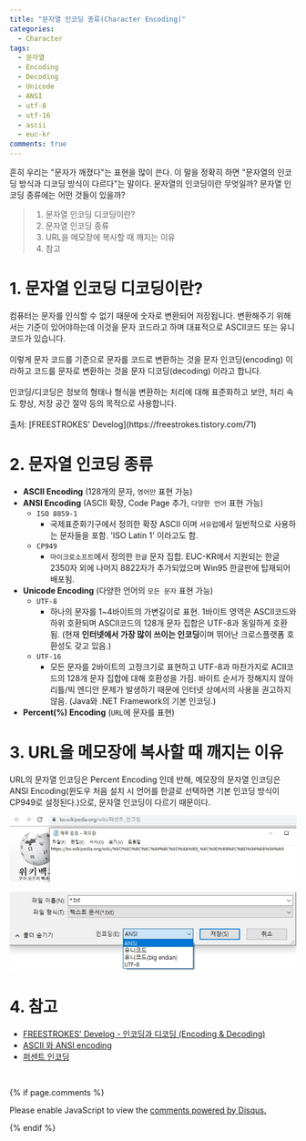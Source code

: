 ```yaml
---
title: "문자열 인코딩 종류(Character Encoding)"
categories:
  - Character
tags:
  - 문자열
  - Encoding
  - Decoding
  - Unicode
  - ANSI
  - utf-8
  - utf-16
  - ascii
  - euc-kr
comments: true
---
```


흔히 우리는 "문자가 깨졌다"는 표현을 많이 쓴다. 이 말을 정확히 하면 "문자열의 인코딩 방식과 디코딩 방식이 다르다"는 말이다. 문자열의 인코딩이란 무엇일까? 문자열 인코딩 종류에는 어떤 것들이 있을까?

> 1. 문자열 인코딩 디코딩이란?
> 2. 문자열 인코딩 종류
> 3. URL을 메모장에 복사할 때 깨지는 이유
> 4. 참고

# 1. 문자열 인코딩 디코딩이란?

<div class="notice">
컴퓨터는 문자를 인식할 수 없기 때문에 숫자로 변환되어 저장됩니다. 변환해주기 위해서는 기준이 있어야하는데 이것을 문자 코드라고 하며 대표적으로 ASCII코드 또는 유니코드가 있습니다.<br>
<br>
이렇게 문자 코드를 기준으로 문자를 코드로 변환하는 것을 문자 인코딩(encoding) 이라하고 코드를 문자로 변환하는 것을 문자 디코딩(decoding) 이라고 합니다.<br>
<br>
인코딩/디코딩은 정보의 형태나 형식을 변환하는 처리에 대해 표준화하고 보안, 처리 속도 향상, 저장 공간 절약 등의 목적으로 사용합니다.<br>
<br>
출처: [FREESTROKES' Develog](https://freestrokes.tistory.com/71)
</div>

# 2. 문자열 인코딩 종류

- **ASCII Encoding** (128개의 문자, `영어만` 표현 가능)
- **ANSI Encoding** (ASCII 확장, Code Page 추가, `다양한 언어` 표현 가능)
  - `ISO 8859-1`
    - 국제표준화기구에서 정의한 확장 ASCII 이며 `서유럽`에서 일반적으로 사용하는 문자들을 포함. 'ISO Latin 1' 이라고도 함.
  - `CP949`
    - `마이크로소프트`에서 정의한 `한글` 문자 집합. EUC-KR에서 지원되는 한글 2350자 외에 나머지 8822자가 추가되었으며 Win95 한글판에 탑재되어 배포됨.
- **Unicode Encoding** (다양한 언어의 `모든 문자` 표현 가능)
  - `UTF-8`
    - 하나의 문자를 1~4바이트의 가변길이로 표현. 1바이트 영역은 ASCII코드와 하위 호환되며 ASCII코드의 128개 문자 집합은 UTF-8과 동일하게 호환됨. (현재 **인터넷에서 가장 많이 쓰이는 인코딩**이며 뛰어난 크로스플랫폼 호환성도 갖고 있음.)
  - `UTF-16`
    - 모든 문자를 2바이트의 고정크기로 표현하고 UTF-8과 마찬가지로 ACII코드의 128개 문자 집합에 대해 호환성을 가짐. 바이트 순서가 정해지지 않아 리틀/빅 엔디안 문제가 발생하기 때문에 인터넷 상에서의 사용을 권고하지 않음. (Java와 .NET Framework의 기본 인코딩.)
- **Percent(%) Encoding** (`URL`에 문자를 표현)


# 3. URL을 메모장에 복사할 때 깨지는 이유

URL의 문자열 인코딩은 Percent Encoding 인데 반해, 메모장의 문자열 인코딩은 ANSI Encoding(윈도우 처음 설치 시 언어를 한글로 선택하면 기본 인코딩 방식이 CP949로 설정된다.)으로, 문자열 인코딩이 다르기 때문이다.

<center><p><img src="/assets/2018-08-14-post-character_encoding/URL.jpg"></p></center>

<center><p><img src="/assets/2018-08-14-post-character_encoding/ANSI.jpg"></p></center>

# 4. 참고
- [FREESTROKES' Develog - 인코딩과 디코딩 (Encoding & Decoding)](https://freestrokes.tistory.com/71)
- [ASCII 와 ANSI encoding](https://pragp.tistory.com/entry/ASCII-%EC%99%80-ANSI-encoding)
- [퍼센트 인코딩](https://ko.wikipedia.org/wiki/%ED%8D%BC%EC%84%BC%ED%8A%B8_%EC%9D%B8%EC%BD%94%EB%94%A9)

<br>

{% if page.comments %}

<div id="disqus_thread"></div>
<script>

/**
*  RECOMMENDED CONFIGURATION VARIABLES: EDIT AND UNCOMMENT THE SECTION BELOW TO INSERT DYNAMIC VALUES FROM YOUR PLATFORM OR CMS.
*  LEARN WHY DEFINING THESE VARIABLES IS IMPORTANT: https://disqus.com/admin/universalcode/#configuration-variables*/
/*
var disqus_config = function () {
this.page.url = PAGE_URL;  // Replace PAGE_URL with your page's canonical URL variable
this.page.identifier = PAGE_IDENTIFIER; // Replace PAGE_IDENTIFIER with your page's unique identifier variable
};
*/
(function() { // DON'T EDIT BELOW THIS LINE
var d = document, s = d.createElement('script');
s.src = 'https://https-c0msherl0ck-github-io.disqus.com/embed.js';
s.setAttribute('data-timestamp', +new Date());
(d.head || d.body).appendChild(s);
})();
</script>
<noscript>Please enable JavaScript to view the <a href="https://disqus.com/?ref_noscript">comments powered by Disqus.</a></noscript>
                            
{% endif %}
